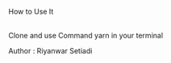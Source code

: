 How to Use It <br>
<br>
<p>
  Clone and use Command yarn in your terminal
</p>
<p>Author : Riyanwar Setiadi</p>